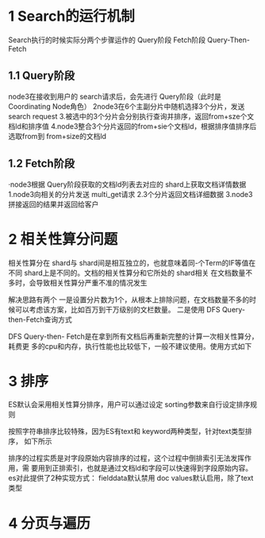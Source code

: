 # 1 Search的运行机制

Search执行的时候实际分两个步骤运作的
Query阶段
Fetch阶段
Query-Then-Fetch

## 1.1 Query阶段

node3在接收到用户的 search请求后，会先进行 Query阶段（此时是 Coordinating
Node角色）
2node3在6个主副分片中随机选择3个分片，发送 search request
3.被选中的3个分片会分别执行查询并排序，返回from+sze个文档ld和排序值
4.node3整合3个分片返回的from+sie个文档ld，根据排序值排序后选取from到
from+size的文档ld

## 1.2 Fetch阶段

·node3根据 Query阶段获取的文档ld列表去对应的 shard上获取文档详情数据
1.node3向相关的分片发送 multi_get请求
2.3个分片返回文档详细数据
3.node3拼接返回的结果并返回给客户



# 2 相关性算分问题

相关性算分在 shard与 shard间是相互独立的，也就意味着同-个Term的IF等值在
不同 shard上是不同的。文档的相关性算分和它所处的 shard相关
在文档数量不多时，会导致相关性算分严重不准的情况发生

解决思路有两个
一是设置分片数为1个，从根本上排除问题，在文档数量不多的时候可以考虑该方案，比如百万到干万级别的文栏数量。
二是使用 DFS Query-then-Fetch查询方式

DFS Query-then- Fetch是在拿到所有文档后再重新完整的计算一次相关性算分，耗费更
多的cpu和内存，执行性能也比较低下，一般不建议使用。使用方式如下

# 3 排序

ES默认会采用相关性算分排序，用户可以通过设定 sorting参数来自行设定排序规则

按照字符串排序比较特殊，因为ES有text和 keyword两种类型，针对text类型排序，
如下所示

排序的过程实质是对字段原始内容排序的过程，这个过程中倒排索引无法发挥作用，需
要用到正排索引，也就是通过文档ld和字段可以快速得到字段原始内容。
es对此提供了2种实现方式：
fielddata默认禁用
doc values默认启用，除了text类型

# 4 分页与遍历